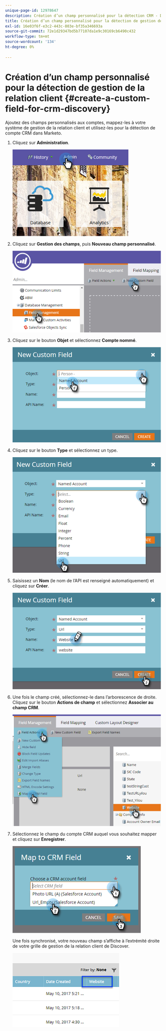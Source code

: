 ```yaml
---
unique-page-id: 12978647
description: Création d’un champ personnalisé pour la détection CRM - Documents Marketo - Documentation du produit
title: Création d’un champ personnalisé pour la détection de gestion de la relation client
exl-id: 16e03f6f-e3c2-443c-803e-bf35a346693a
source-git-commit: 72e1d29347bd5b77107da1e9c30169cb6490c432
workflow-type: tm+mt
source-wordcount: '134'
ht-degree: 0%

---
```


# Création d’un champ personnalisé pour la détection de gestion de la relation client {#create-a-custom-field-for-crm-discovery}

Ajoutez des champs personnalisés aux comptes, mappez-les à votre système de gestion de la relation client et utilisez-les pour la détection de compte CRM dans Marketo.

1. Cliquez sur **Administration**.

   ![](assets/admin.png)

1. Cliquez sur **Gestion des champs**, puis **Nouveau champ personnalisé**.

   ![](assets/two-4.png)

1. Cliquez sur le bouton **Objet** et sélectionnez **Compte nommé**.

   ![](assets/three-3.png)

1. Cliquez sur le bouton **Type** et sélectionnez un type.

   ![](assets/four-3.png)

1. Saisissez un **Nom** (le nom de l’API est renseigné automatiquement) et cliquez sur **Créer**.

   ![](assets/five-3.png)

1. Une fois le champ créé, sélectionnez-le dans l’arborescence de droite. Cliquez sur le bouton **Actions de champ** et sélectionnez **Associer au champ CRM**.

   ![](assets/six-2.png)

1. Sélectionnez le champ du compte CRM auquel vous souhaitez mapper et cliquez sur **Enregistrer**.

   ![](assets/seven-1.png)

   Une fois synchronisé, votre nouveau champ s’affiche à l’extrémité droite de votre grille de gestion de la relation client de Discover.

   ![](assets/eight.png)
